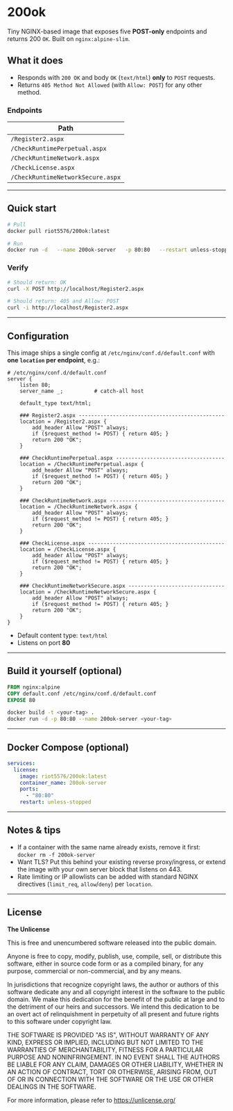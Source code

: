 # 200ok

Tiny NGINX-based image that exposes five **POST-only** endpoints and returns 200 `OK`. Built on `nginx:alpine-slim`.

## What it does

- Responds with `200 OK` and body `OK` (`text/html`) **only** to `POST` requests.
- Returns `405 Method Not Allowed` (with `Allow: POST`) for any other method.

### Endpoints

| Path |
|------|
| `/Register2.aspx` |
| `/CheckRuntimePerpetual.aspx` |
| `/CheckRuntimeNetwork.aspx` |
| `/CheckLicense.aspx` |
| `/CheckRuntimeNetworkSecure.aspx` |

---

## Quick start

```bash
# Pull
docker pull riot5576/200ok:latest

# Run
docker run -d   --name 200ok-server   -p 80:80   --restart unless-stopped   riot5576/200ok:latest
```

### Verify

```bash
# Should return: OK
curl -X POST http://localhost/Register2.aspx

# Should return: 405 and Allow: POST
curl -i http://localhost/Register2.aspx
```

---

## Configuration

This image ships a single config at `/etc/nginx/conf.d/default.conf` with **one `location` per endpoint**, e.g.:

```nginx
# /etc/nginx/conf.d/default.conf
server {
    listen 80;
    server_name _;          # catch-all host

    default_type text/html;

    ### Register2.aspx -----------------------------------------------
    location = /Register2.aspx {
        add_header Allow "POST" always;
        if ($request_method != POST) { return 405; }
        return 200 "OK";
    }

    ### CheckRuntimePerpetual.aspx -----------------------------------
    location = /CheckRuntimePerpetual.aspx {
        add_header Allow "POST" always;
        if ($request_method != POST) { return 405; }
        return 200 "OK";
    }

    ### CheckRuntimeNetwork.aspx -------------------------------------
    location = /CheckRuntimeNetwork.aspx {
        add_header Allow "POST" always;
        if ($request_method != POST) { return 405; }
        return 200 "OK";
    }

    ### CheckLicense.aspx --------------------------------------------
    location = /CheckLicense.aspx {
        add_header Allow "POST" always;
        if ($request_method != POST) { return 405; }
        return 200 "OK";
    }

    ### CheckRuntimeNetworkSecure.aspx -------------------------------
    location = /CheckRuntimeNetworkSecure.aspx {
        add_header Allow "POST" always;
        if ($request_method != POST) { return 405; }
        return 200 "OK";
    }
}

```

- Default content type: `text/html`
- Listens on port **80**

---

## Build it yourself (optional)

```dockerfile
FROM nginx:alpine
COPY default.conf /etc/nginx/conf.d/default.conf
EXPOSE 80
```

```bash
docker build -t <your-tag> .
docker run -d -p 80:80 --name 200ok-server <your-tag>
```

---

## Docker Compose (optional)

```yaml
services:
  license:
    image: riot5576/200ok:latest
    container_name: 200ok-server
    ports:
      - "80:80"
    restart: unless-stopped
```

---

## Notes & tips

- If a container with the same name already exists, remove it first:  
  `docker rm -f 200ok-server`
- Want TLS? Put this behind your existing reverse proxy/ingress, or extend the image with your own server block that listens on 443.
- Rate limiting or IP allowlists can be added with standard NGINX directives (`limit_req`, `allow`/`deny`) per `location`.

---

## License

**The Unlicense**

This is free and unencumbered software released into the public domain.

Anyone is free to copy, modify, publish, use, compile, sell, or
distribute this software, either in source code form or as a compiled
binary, for any purpose, commercial or non-commercial, and by any
means.

In jurisdictions that recognize copyright laws, the author or authors
of this software dedicate any and all copyright interest in the
software to the public domain. We make this dedication for the benefit
of the public at large and to the detriment of our heirs and
successors. We intend this dedication to be an overt act of
relinquishment in perpetuity of all present and future rights to this
software under copyright law.

THE SOFTWARE IS PROVIDED "AS IS", WITHOUT WARRANTY OF ANY KIND,
EXPRESS OR IMPLIED, INCLUDING BUT NOT LIMITED TO THE WARRANTIES OF
MERCHANTABILITY, FITNESS FOR A PARTICULAR PURPOSE AND NONINFRINGEMENT.
IN NO EVENT SHALL THE AUTHORS BE LIABLE FOR ANY CLAIM, DAMAGES OR
OTHER LIABILITY, WHETHER IN AN ACTION OF CONTRACT, TORT OR OTHERWISE,
ARISING FROM, OUT OF OR IN CONNECTION WITH THE SOFTWARE OR THE USE OR
OTHER DEALINGS IN THE SOFTWARE.

For more information, please refer to <https://unlicense.org/>

